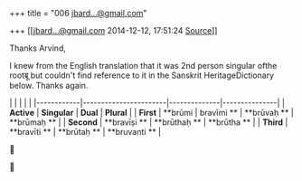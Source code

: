 +++
title = "006 jbard...@gmail.com"

+++
[[jbard...@gmail.com	2014-12-12, 17:51:24 [Source](https://groups.google.com/g/samskrita/c/lEt9KuGkQ3w)]]



Thanks Arvind,

  

I knew from the English translation that it was 2nd person singular ofthe rootब्रू but couldn't find reference to it in the Sanskrit HeritageDictionary below. Thanks again.

  

|            |                       |              |               | |------------|-----------------------|--------------|---------------| | **Active** | **Singular**          | **Dual**     | **Plural**    | | **First**  | **brūmi \| bravīmi ** | **brūvaḥ **  | **brūmaḥ **   | | **Second** | **bravīṣi **          | **brūthaḥ ** | **brūtha **   | | **Third**  | **bravīti **          | **brūtaḥ **  | **bruvanti ** |





